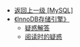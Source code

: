 - [返回上一级 [MySQL]](笔记/数据库/MySQL/)
- [《InnoDB存储引擎》](笔记/数据库/MySQL/《InnoDB存储引擎》/)
  - [疑惑解答](笔记/数据库/MySQL/《InnoDB存储引擎》/疑惑解答.md)
  - [阅读时的疑惑](笔记/数据库/MySQL/《InnoDB存储引擎》/阅读时的疑惑.md)
